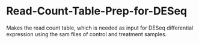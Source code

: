# Read-Count-Table-Prep-for-DESeq


Makes the read count table, which is needed as input for DESeq differential expression 
using the sam files of control and treatment samples.
